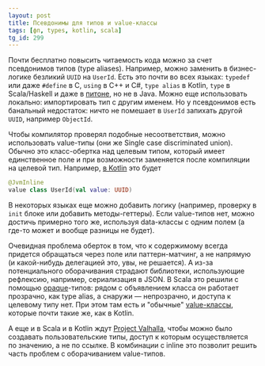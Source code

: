 ```yaml
---
layout: post
title: Псевдонимы для типов и value-классы
tags: [фп, types, kotlin, scala]
tg_id: 299
---
```

Почти бесплатно повысить читаемость кода можно за счет псевдонимов типов (type aliases). Например, можно заменить в бизнес-логике безликий `UUID` на `UserId`. Есть это почти во всех языках: `typedef` или даже `#define` в С, `using` в C++ и C#, `type alias` в Kotlin, `type` в Scala/Haskell и даже в [питоне](https://stackoverflow.com/questions/33045222/how-do-you-alias-a-type-in-python), но не в Java. Можно еще использовать локально: импортировать тип с другим именем. Но у псевдонимов есть банальный недостаток: ничто не помешает в `UserId` запихать другой `UUID`, например `ObjectId`. 

Чтобы компилятор проверял подобные несоответствия, можно использовать value-типы (они же Single case discriminated union). Обычно это класс-обертка над целевым типом, который имеет единственное поле и при возможности заменяется после компиляции на целевой тип. Например, [в Kotlin](https://kotlinlang.org/docs/inline-classes.html) это будет
```kotlin
@JvmInline
value class UserId(val value: UUID)
```
В некоторых языках еще можно добавить логику (например, проверку в `init` блоке или добавить методы-геттеры). Если value-типов нет, можно достичь примерно того же, используя data-классы с одним полем (а где-то может и вообще разницы не будет). 

Очевидная проблема оберток в том, что к содержимому всегда придется обращаться через поле или паттерн-матчинг, а не напрямую (и какой-нибудь делегацией это, увы, не решается). А из-за потенциального оборачивания страдают библиотеки, использующие рефлексию, например, сериализация в JSON. В Scala это решили с помощью [opaque](https://docs.scala-lang.org/scala3/book/types-opaque-types.html)-типов: рядом с объявлением класса он работает прозрачно, как type alias, а снаружи — непрозрачно, и доступа к целевому типу нет. При этом там есть и "обычные" [value-классы](https://docs.scala-lang.org/overviews/core/value-classes.html), которые почти такие же, как в Kotlin.

А еще и в Scala и в Kotlin ждут [Project Valhalla](https://en.wikipedia.org/wiki/Project_Valhalla_(Java_language)), чтобы можно было создавать пользовательские типы, доступ к которым осуществляется по значению, а не по ссылке. В комбинации с inline это позволит решить часть проблем с оборачиванием value-типов.

